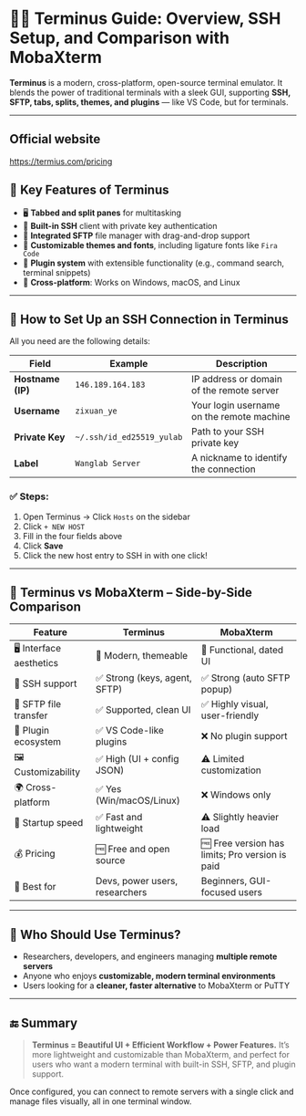 # 🧙‍♂️ Terminus Guide: Overview, SSH Setup, and Comparison with MobaXterm

**Terminus** is a modern, cross-platform, open-source terminal emulator. It blends the power of traditional terminals with a sleek GUI, supporting **SSH, SFTP, tabs, splits, themes, and plugins** — like VS Code, but for terminals.

---
## Official website
https://termius.com/pricing

## 🚀 Key Features of Terminus

* 🖥️ **Tabbed and split panes** for multitasking
* 🔐 **Built-in SSH** client with private key authentication
* 📂 **Integrated SFTP** file manager with drag-and-drop support
* 🎨 **Customizable themes and fonts**, including ligature fonts like `Fira Code`
* 🔌 **Plugin system** with extensible functionality (e.g., command search, terminal snippets)
* 🌈 **Cross-platform**: Works on Windows, macOS, and Linux

---

## 🔗 How to Set Up an SSH Connection in Terminus

All you need are the following details:

| Field             | Example                   | Description                               |
| ----------------- | ------------------------- | ----------------------------------------- |
| **Hostname (IP)** | `146.189.164.183`         | IP address or domain of the remote server |
| **Username**      | `zixuan_ye`               | Your login username on the remote machine |
| **Private Key**   | `~/.ssh/id_ed25519_yulab` | Path to your SSH private key              |
| **Label**         | `Wanglab Server`          | A nickname to identify the connection     |

### ✅ Steps:

1. Open Terminus → Click `Hosts` on the sidebar
2. Click `+ NEW HOST`
3. Fill in the four fields above
4. Click **Save**
5. Click the new host entry to SSH in with one click!

---

## 🔁 Terminus vs MobaXterm – Side-by-Side Comparison

| Feature                  | **Terminus**                   | **MobaXterm**                                   |
| ------------------------ | ------------------------------ | ----------------------------------------------- |
| 🖥️ Interface aesthetics | 🎨 Modern, themeable           | 🧱 Functional, dated UI                         |
| 🔐 SSH support           | ✅ Strong (keys, agent, SFTP)   | ✅ Strong (auto SFTP popup)                      |
| 📂 SFTP file transfer    | ✅ Supported, clean UI          | ✅ Highly visual, user-friendly                  |
| 🧩 Plugin ecosystem      | ✅ VS Code-like plugins         | ❌ No plugin support                             |
| 🖼️ Customizability      | ✅ High (UI + config JSON)      | ⚠️ Limited customization                        |
| 🌍 Cross-platform        | ✅ Yes (Win/macOS/Linux)        | ❌ Windows only                                  |
| 🚀 Startup speed         | ✅ Fast and lightweight         | ⚠️ Slightly heavier load                        |
| 💰 Pricing               | 🆓 Free and open source        | 🆓 Free version has limits; Pro version is paid |
| 👥 Best for              | Devs, power users, researchers | Beginners, GUI-focused users                    |

---

## 🧠 Who Should Use Terminus?

* Researchers, developers, and engineers managing **multiple remote servers**
* Anyone who enjoys **customizable, modern terminal environments**
* Users looking for a **cleaner, faster alternative** to MobaXterm or PuTTY

---

## 🔚 Summary

> **Terminus = Beautiful UI + Efficient Workflow + Power Features.**
> It’s more lightweight and customizable than MobaXterm, and perfect for users who want a modern terminal with built-in SSH, SFTP, and plugin support.

Once configured, you can connect to remote servers with a single click and manage files visually, all in one terminal window.

